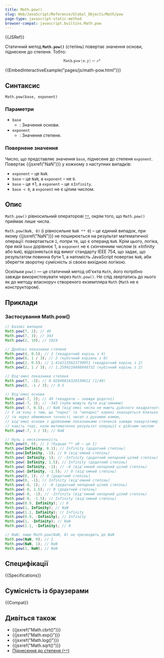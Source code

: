 ```yaml
---
title: Math.pow()
slug: Web/JavaScript/Reference/Global_Objects/Math/pow
page-type: javascript-static-method
browser-compat: javascript.builtins.Math.pow
---
```


{{JSRef}}

Статичний метод **`Math.pow()`** (степінь) повертає значення основи, піднесене до степеня. Тобто:

<!-- prettier-ignore-start -->
<math display="block">
  <semantics><mrow><mrow><mo lspace="0em" rspace="0.16666666666666666em">𝙼𝚊𝚝𝚑.𝚙𝚘𝚠</mo><mo stretchy="false">(</mo><mi>𝚡</mi><mo>,</mo><mi>𝚢</mi><mo stretchy="false">)</mo></mrow><mo>=</mo><msup><mi>x</mi><mi>y</mi></msup></mrow><annotation encoding="TeX">\mathtt{\operatorname{Math.pow}(x, y)} = x^y</annotation></semantics>
</math>
<!-- prettier-ignore-end -->

{{EmbedInteractiveExample("pages/js/math-pow.html")}}

## Синтаксис

```js-nolint
Math.pow(base, exponent)
```

### Параметри

- `base`
  - : Значення основи.
- `exponent`
  - : Значення степеня.

### Повернене значення

Число, що представляє значення `base`, піднесене до степеня `exponent`. Повертає {{jsxref("NaN")}} у кожному з наступних випадків:

- `exponent` – це `NaN`.
- `base` – це `NaN`, а `exponent` – не `0`.
- `base` – це ±1, а `exponent` – це ±`Infinity`.
- `base < 0`, а `exponent` не є цілим числом.

## Опис

`Math.pow()` рівносильний операторові [`**`](/uk/docs/Web/JavaScript/Reference/Operators/Exponentiation), окрім того, що `Math.pow()` приймає лише числа.

`Math.pow(NaN, 0)` (і рівносильне `NaN ** 0`) – це єдиний випадок, при якому {{jsxref("NaN")}} не поширюється на результат математичної операції: повертається `1`, попри те, що є операнд `NaN`. Крім цього, логіка, при якій `base` дорівнює 1, а `exponent` не є скінченним числом (є ±Infinity або `NaN`), відрізняється від вимог стандарту IEEE 754, що задає, що результатом повинна бути 1, а натомість JavaScript повертає `NaN`, аби зберегти зворотну сумісність зі своєю вихідною логікою.

Оскільки `pow()` — це статичний метод об'єкта `Math`, його потрібно завжди використовувати через `Math.pow()`. Не слід звертатись до нього як до методу власноруч створеного екземпляра `Math` (`Math` не є конструктором).

## Приклади

### Застосування Math.pow()

```js
// Базові випадки
Math.pow(7, 2); // 49
Math.pow(7, 3); // 343
Math.pow(2, 10); // 1024

// Дробові показники степеня
Math.pow(4, 0.5); // 2 (квадратний корінь з 4)
Math.pow(8, 1 / 3); // 2 (кубічний корівнь з 8)
Math.pow(2, 0.5); // 1.4142135623730951 (квадратний корінь з 2)
Math.pow(2, 1 / 3); // 1.2599210498948732 (кубічний корінь з 2)

// Від'ємні показники степеня
Math.pow(7, -2); // 0.02040816326530612 (1/49)
Math.pow(8, -1 / 3); // 0.5

// Від'ємні основи
Math.pow(-7, 2); // 49 (квадрати — завжди додатні)
Math.pow(-7, 3); // -343 (куби можуть бути від'ємними)
Math.pow(-7, 0.5); // NaN (від'ємні числа не мають дійсного квадратного кореня)
// У зв'язку з тим, що "парні" та "непарні" корені знаходяться близько один від одного,
// та через обмеження точності чисел з рухомою комою,
// від'ємні основи з дробовими показниками степенів завжди повертатимуть NaN,
// навіть тоді, коли математично результат операції є дійсним числом
Math.pow(-7, 1 / 3); // NaN

// Нуль і нескінченність
Math.pow(0, 0); // 1 (будьщо ** ±0 – це 1)
Math.pow(Infinity, 0.1); // Infinity (додатний степінь)
Math.pow(Infinity, -1); // 0 (від'ємний степінь)
Math.pow(-Infinity, 1); // -Infinity (додатний непарний цілий степінь)
Math.pow(-Infinity, 1.5); // Infinity (додатний степінь)
Math.pow(-Infinity, -1); // -0 (від'ємний непарний цілий степінь)
Math.pow(-Infinity, -1.5); // 0 (від'ємний степінь)
Math.pow(0, 1); // 0 (додатний степінь)
Math.pow(0, -1); // Infinity (від'ємний степінь)
Math.pow(-0, 1); // -0 (додатний непарний цілий степінь)
Math.pow(-0, 1.5); // 0 (додатний степінь)
Math.pow(-0, -1); // -Infinity (від'ємний непарний цілий степінь)
Math.pow(-0, -1.5); // Infinity (від'ємний степінь)
Math.pow(0.9, Infinity); // 0
Math.pow(1, Infinity); // NaN
Math.pow(1.1, Infinity); // Infinity
Math.pow(0.9, -Infinity); // Infinity
Math.pow(1, -Infinity); // NaN
Math.pow(1.1, -Infinity); // 0

// NaN: лише Math.pow(NaN, 0) не призводить до NaN
Math.pow(NaN, 0); // 1
Math.pow(NaN, 1); // NaN
Math.pow(1, NaN); // NaN
```

## Специфікації

{{Specifications}}

## Сумісність із браузерами

{{Compat}}

## Дивіться також

- {{jsxref("Math.cbrt()")}}
- {{jsxref("Math.exp()")}}
- {{jsxref("Math.log()")}}
- {{jsxref("Math.sqrt()")}}
- [Піднесення до степеня (`**`)](/uk/docs/Web/JavaScript/Reference/Operators/Exponentiation)
